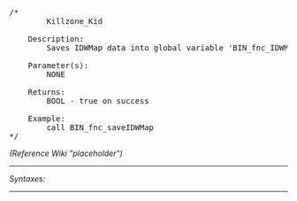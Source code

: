 <pre>/*
		Killzone_Kid

	Description:
		Saves IDWMap data into global variable 'BIN_fnc_IDWMap_saveData' so that it can be serialised and then loaded from game save when needed

	Parameter(s):
		NONE

	Returns:
		BOOL - true on success
		
	Example:
		call BIN_fnc_saveIDWMap
*/</pre>

*(Reference Wiki "placeholder")*


---
*Syntaxes:*

<!-- [] call `BIN_fnc_saveIDWMap` -->

---
